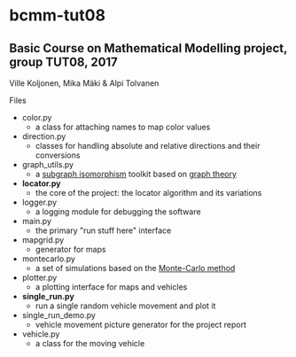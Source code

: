 # bcmm-tut08
## Basic Course on Mathematical Modelling project, group TUT08, 2017

Ville Koljonen, Mika Mäki & Alpi Tolvanen

Files
- color.py
  - a class for attaching names to map color values
- direction.py
  - classes for handling absolute and relative directions and their conversions
- graph_utils.py
  - a [subgraph isomorphism](https://en.wikipedia.org/wiki/Subgraph_isomorphism_problem) toolkit based on [graph theory](https://en.wikipedia.org/wiki/Graph_theory)
- **locator.py**
  - the core of the project: the locator algorithm and its variations
- logger.py
  - a logging module for debugging the software
- main.py
  - the primary "run stuff here" interface
- mapgrid.py
  - generator for maps
- montecarlo.py
  - a set of simulations based on the [Monte-Carlo method](https://en.wikipedia.org/wiki/Monte_Carlo_method)
- plotter.py
  - a plotting interface for maps and vehicles
- **single_run.py**
  - run a single random vehicle movement and plot it
- single_run_demo.py
  - vehicle movement picture generator for the project report
- vehicle.py
  - a class for the moving vehicle

